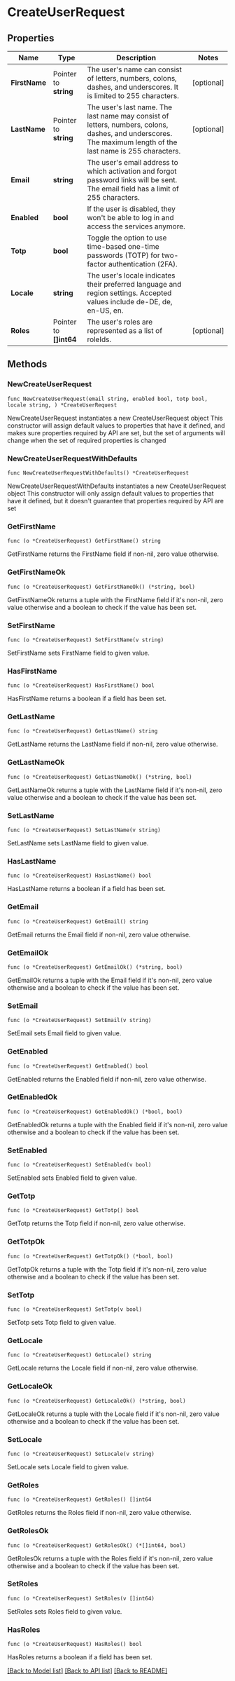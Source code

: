 # CreateUserRequest

## Properties

Name | Type | Description | Notes
------------ | ------------- | ------------- | -------------
**FirstName** | Pointer to **string** | The user&#39;s name can consist of letters, numbers, colons, dashes, and underscores. It is limited to 255 characters. | [optional] 
**LastName** | Pointer to **string** | The user&#39;s last name. The last name may consist of letters, numbers, colons, dashes, and underscores. The maximum length of the last name is 255 characters. | [optional] 
**Email** | **string** | The user&#39;s email address to which activation and forgot password links will be sent. The email field has a limit of 255 characters. | 
**Enabled** | **bool** | If the user is disabled, they won&#39;t be able to log in and access the services anymore. | 
**Totp** | **bool** | Toggle the option to use time-based one-time passwords (TOTP) for two-factor authentication (2FA). | 
**Locale** | **string** | The user&#39;s locale indicates their preferred language and region settings. Accepted values include de-DE, de, en-US, en. | 
**Roles** | Pointer to **[]int64** | The user&#39;s roles are represented as a list of roleIds. | [optional] 

## Methods

### NewCreateUserRequest

`func NewCreateUserRequest(email string, enabled bool, totp bool, locale string, ) *CreateUserRequest`

NewCreateUserRequest instantiates a new CreateUserRequest object
This constructor will assign default values to properties that have it defined,
and makes sure properties required by API are set, but the set of arguments
will change when the set of required properties is changed

### NewCreateUserRequestWithDefaults

`func NewCreateUserRequestWithDefaults() *CreateUserRequest`

NewCreateUserRequestWithDefaults instantiates a new CreateUserRequest object
This constructor will only assign default values to properties that have it defined,
but it doesn't guarantee that properties required by API are set

### GetFirstName

`func (o *CreateUserRequest) GetFirstName() string`

GetFirstName returns the FirstName field if non-nil, zero value otherwise.

### GetFirstNameOk

`func (o *CreateUserRequest) GetFirstNameOk() (*string, bool)`

GetFirstNameOk returns a tuple with the FirstName field if it's non-nil, zero value otherwise
and a boolean to check if the value has been set.

### SetFirstName

`func (o *CreateUserRequest) SetFirstName(v string)`

SetFirstName sets FirstName field to given value.

### HasFirstName

`func (o *CreateUserRequest) HasFirstName() bool`

HasFirstName returns a boolean if a field has been set.

### GetLastName

`func (o *CreateUserRequest) GetLastName() string`

GetLastName returns the LastName field if non-nil, zero value otherwise.

### GetLastNameOk

`func (o *CreateUserRequest) GetLastNameOk() (*string, bool)`

GetLastNameOk returns a tuple with the LastName field if it's non-nil, zero value otherwise
and a boolean to check if the value has been set.

### SetLastName

`func (o *CreateUserRequest) SetLastName(v string)`

SetLastName sets LastName field to given value.

### HasLastName

`func (o *CreateUserRequest) HasLastName() bool`

HasLastName returns a boolean if a field has been set.

### GetEmail

`func (o *CreateUserRequest) GetEmail() string`

GetEmail returns the Email field if non-nil, zero value otherwise.

### GetEmailOk

`func (o *CreateUserRequest) GetEmailOk() (*string, bool)`

GetEmailOk returns a tuple with the Email field if it's non-nil, zero value otherwise
and a boolean to check if the value has been set.

### SetEmail

`func (o *CreateUserRequest) SetEmail(v string)`

SetEmail sets Email field to given value.


### GetEnabled

`func (o *CreateUserRequest) GetEnabled() bool`

GetEnabled returns the Enabled field if non-nil, zero value otherwise.

### GetEnabledOk

`func (o *CreateUserRequest) GetEnabledOk() (*bool, bool)`

GetEnabledOk returns a tuple with the Enabled field if it's non-nil, zero value otherwise
and a boolean to check if the value has been set.

### SetEnabled

`func (o *CreateUserRequest) SetEnabled(v bool)`

SetEnabled sets Enabled field to given value.


### GetTotp

`func (o *CreateUserRequest) GetTotp() bool`

GetTotp returns the Totp field if non-nil, zero value otherwise.

### GetTotpOk

`func (o *CreateUserRequest) GetTotpOk() (*bool, bool)`

GetTotpOk returns a tuple with the Totp field if it's non-nil, zero value otherwise
and a boolean to check if the value has been set.

### SetTotp

`func (o *CreateUserRequest) SetTotp(v bool)`

SetTotp sets Totp field to given value.


### GetLocale

`func (o *CreateUserRequest) GetLocale() string`

GetLocale returns the Locale field if non-nil, zero value otherwise.

### GetLocaleOk

`func (o *CreateUserRequest) GetLocaleOk() (*string, bool)`

GetLocaleOk returns a tuple with the Locale field if it's non-nil, zero value otherwise
and a boolean to check if the value has been set.

### SetLocale

`func (o *CreateUserRequest) SetLocale(v string)`

SetLocale sets Locale field to given value.


### GetRoles

`func (o *CreateUserRequest) GetRoles() []int64`

GetRoles returns the Roles field if non-nil, zero value otherwise.

### GetRolesOk

`func (o *CreateUserRequest) GetRolesOk() (*[]int64, bool)`

GetRolesOk returns a tuple with the Roles field if it's non-nil, zero value otherwise
and a boolean to check if the value has been set.

### SetRoles

`func (o *CreateUserRequest) SetRoles(v []int64)`

SetRoles sets Roles field to given value.

### HasRoles

`func (o *CreateUserRequest) HasRoles() bool`

HasRoles returns a boolean if a field has been set.


[[Back to Model list]](../README.md#documentation-for-models) [[Back to API list]](../README.md#documentation-for-api-endpoints) [[Back to README]](../README.md)


